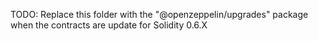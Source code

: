 TODO: Replace this folder with the "@openzeppelin/upgrades" package when the contracts are update for Solidity 0.6.X
